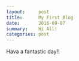 ```yaml
---
layout:     post
title:      My First Blog
date:       2016-09-07
summary:    Hi All!
categories: post
---
```


Hava a fantastic day!!

